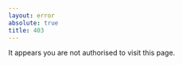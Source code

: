 ```yaml
---
layout: error
absolute: true
title: 403
---
```


It appears you are not authorised to visit this page.
